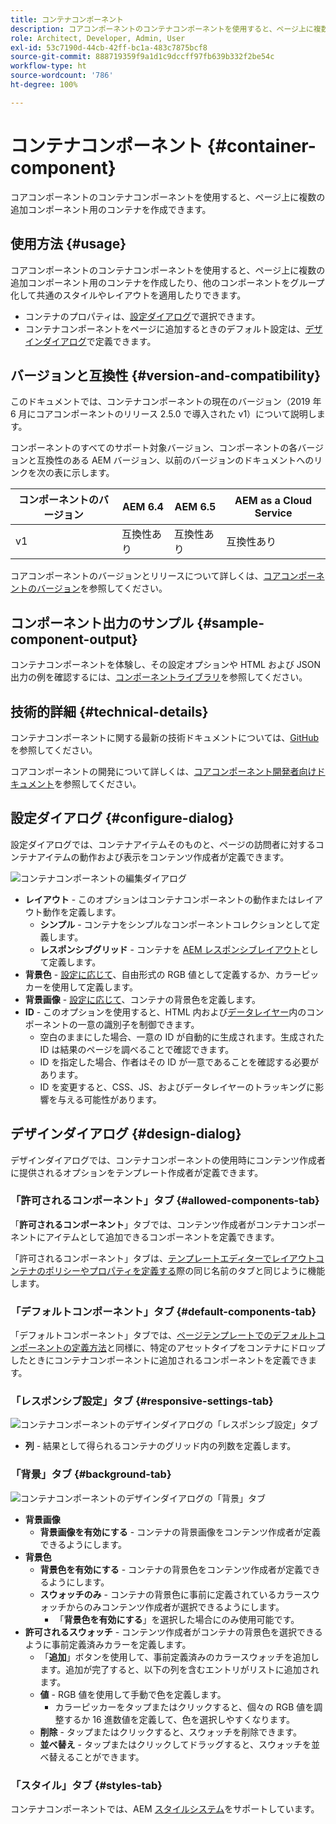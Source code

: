 ```yaml
---
title: コンテナコンポーネント
description: コアコンポーネントのコンテナコンポーネントを使用すると、ページ上に複数の追加コンポーネント用のコンテナを作成できます。
role: Architect, Developer, Admin, User
exl-id: 53c7190d-44cb-42ff-bc1a-483c7875bcf8
source-git-commit: 888719359f9a1d1c9dccff97fb639b332f2be54c
workflow-type: ht
source-wordcount: '786'
ht-degree: 100%

---
```


# コンテナコンポーネント {#container-component}

コアコンポーネントのコンテナコンポーネントを使用すると、ページ上に複数の追加コンポーネント用のコンテナを作成できます。

## 使用方法 {#usage}

コアコンポーネントのコンテナコンポーネントを使用すると、ページ上に複数の追加コンポーネント用のコンテナを作成したり、他のコンポーネントをグループ化して共通のスタイルやレイアウトを適用したりできます。

* コンテナのプロパティは、[設定ダイアログ](#configure-dialog)で選択できます。
* コンテナコンポーネントをページに追加するときのデフォルト設定は、[デザインダイアログ](#design-dialog)で定義できます。

## バージョンと互換性 {#version-and-compatibility}

このドキュメントでは、コンテナコンポーネントの現在のバージョン（2019 年 6 月にコアコンポーネントのリリース 2.5.0 で導入された v1）について説明します。

コンポーネントのすべてのサポート対象バージョン、コンポーネントの各バージョンと互換性のある AEM バージョン、以前のバージョンのドキュメントへのリンクを次の表に示します。

| コンポーネントのバージョン | AEM 6.4 | AEM 6.5 | AEM as a Cloud Service |
|--- |--- |---|---|
| v1 | 互換性あり | 互換性あり | 互換性あり |

コアコンポーネントのバージョンとリリースについて詳しくは、[コアコンポーネントのバージョン](/help/versions.md)を参照してください。

## コンポーネント出力のサンプル {#sample-component-output}

コンテナコンポーネントを体験し、その設定オプションや HTML および JSON 出力の例を確認するには、[コンポーネントライブラリ](https://adobe.com/go/aem_cmp_library_container_jp)を参照してください。

## 技術的詳細 {#technical-details}

コンテナコンポーネントに関する最新の技術ドキュメントについては、[GitHub](https://adobe.com/go/aem_cmp_tech_container_v1_jp) を参照してください。

コアコンポーネントの開発について詳しくは、[コアコンポーネント開発者向けドキュメント](/help/developing/overview.md)を参照してください。

## 設定ダイアログ {#configure-dialog}

設定ダイアログでは、コンテナアイテムそのものと、ページの訪問者に対するコンテナアイテムの動作および表示をコンテンツ作成者が定義できます。

![コンテナコンポーネントの編集ダイアログ](/help/assets/container-edit.png)

* **レイアウト** - このオプションはコンテナコンポーネントの動作またはレイアウト動作を定義します。
   * **シンプル** - コンテナをシンプルなコンポーネントコレクションとして定義します。
   * **レスポンシブグリッド** - コンテナを [AEM レスポンシブレイアウト](https://experienceleague.adobe.com/docs/experience-manager-cloud-service/sites/authoring/features/responsive-layout.html?lang=ja)として定義します。
* **背景色** - [設定に応じて](#background-tab)、自由形式の RGB 値として定義するか、カラーピッカーを使用して定義します。
* **背景画像** - [設定に応じて](#background-tab)、コンテナの背景色を定義します。
* **ID** - このオプションを使用すると、HTML 内および[データレイヤー](/help/developing/data-layer/overview.md)内のコンポーネントの一意の識別子を制御できます。
   * 空白のままにした場合、一意の ID が自動的に生成されます。生成された ID は結果のページを調べることで確認できます。
   * ID を指定した場合、作者はその ID が一意であることを確認する必要があります。
   * ID を変更すると、CSS、JS、およびデータレイヤーのトラッキングに影響を与える可能性があります。

## デザインダイアログ {#design-dialog}

デザインダイアログでは、コンテナコンポーネントの使用時にコンテンツ作成者に提供されるオプションをテンプレート作成者が定義できます。

### 「許可されるコンポーネント」タブ {#allowed-components-tab}

「**許可されるコンポーネント**」タブでは、コンテンツ作成者がコンテナコンポーネントにアイテムとして追加できるコンポーネントを定義できます。

「許可されるコンポーネント」タブは、[テンプレートエディターでレイアウトコンテナのポリシーやプロパティを定義する](https://experienceleague.adobe.com/docs/experience-manager-cloud-service/sites/authoring/features/templates.html?lang=ja)際の同じ名前のタブと同じように機能します。

### 「デフォルトコンポーネント」タブ {#default-components-tab}

「デフォルトコンポーネント」タブでは、[ページテンプレートでのデフォルトコンポーネントの定義方法](https://experienceleague.adobe.com/docs/experience-manager-cloud-service/sites/authoring/features/templates.html?lang=ja)と同様に、特定のアセットタイプをコンテナにドロップしたときにコンテナコンポーネントに追加されるコンポーネントを定義できます。

### 「レスポンシブ設定」タブ {#responsive-settings-tab}

![コンテナコンポーネントのデザインダイアログの「レスポンシブ設定」タブ](/help/assets/container-design-responsive.png)

* **列** - 結果として得られるコンテナのグリッド内の列数を定義します。

### 「背景」タブ {#background-tab}

![コンテナコンポーネントのデザインダイアログの「背景」タブ](/help/assets/container-design-background.png)

* **背景画像**
   * **背景画像を有効にする** - コンテナの背景画像をコンテンツ作成者が定義できるようにします。
* **背景色**
   * **背景色を有効にする** - コンテナの背景色をコンテンツ作成者が定義できるようにします。
   * **スウォッチのみ** - コンテナの背景色に事前に定義されているカラースウォッチからのみコンテンツ作成者が選択できるようにします。
      * 「**背景色を有効にする**」を選択した場合にのみ使用可能です。
* **許可されるスウォッチ** - コンテンツ作成者がコンテナの背景色を選択できるように事前定義済みカラーを定義します。
   * 「**追加**」ボタンを使用して、事前定義済みのカラースウォッチを追加します。追加が完了すると、以下の列を含むエントリがリストに追加されます。
   * **値** - RGB 値を使用して手動で色を定義します。
      * カラーピッカーをタップまたはクリックすると、個々の RGB 値を調整するか 16 進数値を定義して、色を選択しやすくなります。
   * **削除** - タップまたはクリックすると、スウォッチを削除できます。
   * **並べ替え** - タップまたはクリックしてドラッグすると、スウォッチを並べ替えることができます。

### 「スタイル」タブ {#styles-tab}

コンテナコンポーネントでは、AEM [スタイルシステム](/help/get-started/authoring.md#component-styling)をサポートしています。
